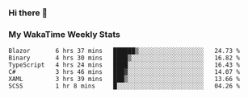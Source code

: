 ### Hi there 👋

<!--
**royschrauwen/royschrauwen** is a ✨ _special_ ✨ repository because its `README.md` (this file) appears on your GitHub profile.

Here are some ideas to get you started:

- 🔭 I’m currently working on ...
- 🌱 I’m currently learning ...
- 👯 I’m looking to collaborate on ...
- 🤔 I’m looking for help with ...
- 💬 Ask me about ...
- 📫 How to reach me: ...
- 😄 Pronouns: ...
- ⚡ Fun fact: ...
-->


### My WakaTime Weekly Stats
<!--START_SECTION:waka-->

```text
Blazor       6 hrs 37 mins   ██████▒░░░░░░░░░░░░░░░░░░   24.73 %
Binary       4 hrs 30 mins   ████▒░░░░░░░░░░░░░░░░░░░░   16.82 %
TypeScript   4 hrs 24 mins   ████░░░░░░░░░░░░░░░░░░░░░   16.43 %
C#           3 hrs 46 mins   ███▓░░░░░░░░░░░░░░░░░░░░░   14.07 %
XAML         3 hrs 39 mins   ███▒░░░░░░░░░░░░░░░░░░░░░   13.66 %
SCSS         1 hr 8 mins     █░░░░░░░░░░░░░░░░░░░░░░░░   04.26 %
```

<!--END_SECTION:waka-->
